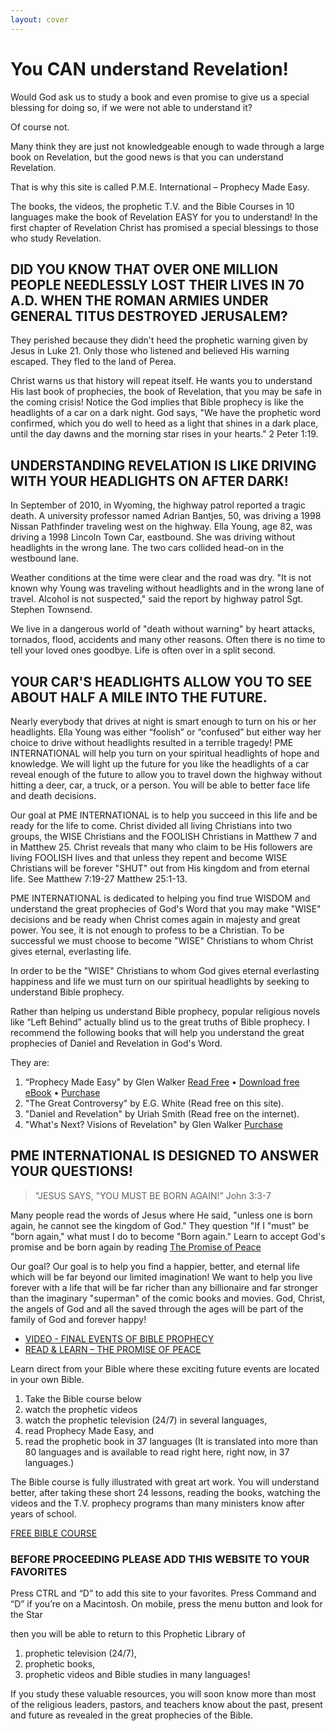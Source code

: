 ```yaml
---
layout: cover
---
```


# You CAN understand Revelation!   

Would God ask us to study a book and even promise to give us a special blessing for doing so, if we were not able to understand it?

Of course not.

Many think they are just not knowledgeable enough to wade through a large book on Revelation, but the good news is that you can understand Revelation. 

That is why this site is called P.M.E. International – Prophecy Made Easy. 

The books, the videos, the prophetic T.V. and the Bible Courses in 10 languages make the book of Revelation EASY for you to understand!  In the first chapter of Revelation Christ has promised a special blessings to those who study Revelation. 

## DID YOU KNOW THAT OVER ONE MILLION PEOPLE NEEDLESSLY LOST THEIR LIVES IN 70 A.D. WHEN THE ROMAN ARMIES UNDER GENERAL TITUS DESTROYED JERUSALEM?

They perished because they didn't heed the prophetic warning given by Jesus in Luke 21.  Only those who listened and believed His warning escaped. They fled to the land of Perea.

Christ warns us that history will repeat itself.  He wants you to understand His last book of prophecies, the book of Revelation, that you may be safe in the coming crisis! Notice the God implies that Bible prophecy is like the headlights of a car on a dark night.  God says, "We have the prophetic word confirmed, which you do well to heed as a light that shines in a dark place, until the day dawns and the morning star rises in your hearts." 2 Peter 1:19.

## UNDERSTANDING REVELATION IS LIKE DRIVING WITH YOUR HEADLIGHTS ON AFTER DARK! 

In September of 2010, in Wyoming, the highway patrol reported a tragic death.  A university professor named Adrian Bantjes, 50, was driving a 1998 Nissan Pathfinder traveling west on the highway.  Ella Young, age 82, was driving a 1998 Lincoln Town Car, eastbound.  She was driving without headlights in the wrong lane.  The two cars collided head-on in the westbound lane.

Weather conditions at the time were clear and the road was dry. "It is not known why Young was traveling without headlights and in the wrong lane of travel. Alcohol is not suspected," said the report by highway patrol Sgt. Stephen Townsend. 

We live in a dangerous world of "death without warning" by heart attacks, tornados, flood, accidents and many other reasons.  Often there is no time to tell your loved ones goodbye. Life is often over in a split second. 

## YOUR CAR'S HEADLIGHTS ALLOW YOU TO SEE ABOUT HALF A MILE INTO THE FUTURE.

Nearly everybody that drives at night is smart enough to turn on his or her headlights. Ella Young was either “foolish” or “confused” but either way her choice to drive without headlights resulted in a terrible tragedy! PME INTERNATIONAL will help you turn on your spiritual headlights of hope and knowledge.  We will light up the future for you like the headlights of a car reveal enough of the future to allow you to travel down the highway without hitting a deer, car, a truck, or a person.  You will be able to better face life and death decisions. 

Our goal at PME INTERNATIONAL is to help you succeed in this life and be ready for the life to come.  Christ divided all living Christians into two groups, the WISE Christians and the FOOLISH Christians in Matthew 7 and in Matthew 25. Christ reveals that many who claim to be His followers are living FOOLISH lives and that unless they repent and become WISE Christians will be forever "SHUT" out from His kingdom and from eternal life.  See Matthew 7:19-27 Matthew 25:1-13.

PME INTERNATIONAL is dedicated to helping you find true WISDOM and understand the great prophecies of God's Word that you may make "WISE" decisions and be ready when Christ comes again in majesty and great power.  You see, it is not enough to profess to be a Christian.  To be successful we must choose to become "WISE" Christians to whom Christ gives eternal, everlasting life. 
 
In order to be the "WISE" Christians to whom God gives eternal everlasting happiness and life we must turn on our spiritual headlights by seeking to understand Bible prophecy. 

Rather than helping us understand Bible prophecy, popular religious novels like “Left Behind” actually blind us to the great truths of Bible prophecy. I recommend the following books that will help you understand the great prophecies of Daniel and Revelation in God's Word. 

They are:
 
1. “Prophecy Made Easy" by Glen Walker [Read Free](/readonline.html) &bull; [Download free eBook](/pdf/ProphecyMadeEasy.pdf) &bull; [Purchase](http://www.amazon.com/Prophecy-Made-Easy-Glen-Walker/dp/0615113567/)
2. "The Great Controversy" by E.G. White (Read free on this site). 
3. "Daniel and Revelation" by Uriah Smith (Read free on the internet).
4. "What's Next? Visions of Revelation" by Glen Walker [Purchase](http://www.amazon.com/Whats-Next-Visions-Revelation-Walker/dp/0578073544/)
 
## PME INTERNATIONAL IS DESIGNED TO ANSWER YOUR QUESTIONS! 

> "JESUS SAYS, "YOU MUST BE BORN AGAIN!” John 3:3-7 

Many people read the words of Jesus where He said, "unless one is born again, he cannot see the kingdom of God." They question "If I "must" be "born again," what must I do to become "Born again."  Learn to accept God's promise and be born again by reading [The Promise of Peace](http://glowonline.org/tract/promise-of-peace/)
 
Our goal?  Our goal is to help you find a happier, better, and eternal life which will be far beyond our limited imagination!  We want to help you live forever with a life that will be far richer than any billionaire and far stronger than the imaginary "superman" of the comic books and movies.  God, Christ, the angels of God and all the saved through the ages will be part of the family of God and forever happy!  

* [VIDEO - FINAL EVENTS OF BIBLE PROPHECY](http://www.youtube.com/something/)
* [READ & LEARN – THE PROMISE OF PEACE](http://glowonline.org/tract/promise-of-peace/)
 
Learn direct from your Bible where these exciting future events are located in your own Bible.  

1. Take the Bible course below 
2. watch the prophetic videos 
3. watch the prophetic television (24/7) in several languages, 
4. read Prophecy Made Easy, and
5. read the prophetic book in 37 languages  (It is translated into more than 80 languages and is available to read right here, right now, in 37 languages.) 
 
The Bible course is fully illustrated with great art work. You will understand better, after taking these short 24 lessons, reading the books, watching the videos and the T.V. prophecy programs than many ministers know after years of school. 
 
[FREE BIBLE COURSE](http://example.com)

### BEFORE PROCEEDING PLEASE ADD THIS WEBSITE TO YOUR FAVORITES

Press CTRL and “D” to add this site to your favorites.  Press Command and “D” if you’re on a Macintosh.  On mobile, press the menu button and look for the Star  

then you will be able to return to this Prophetic Library of 

1. prophetic television (24/7),
2. prophetic books, 
3. prophetic videos and Bible studies in many languages! 

If you study these valuable resources, you will soon know more than most of the religious leaders, pastors, and teachers know about the past, present and future as revealed in the great prophecies of the Bible.

